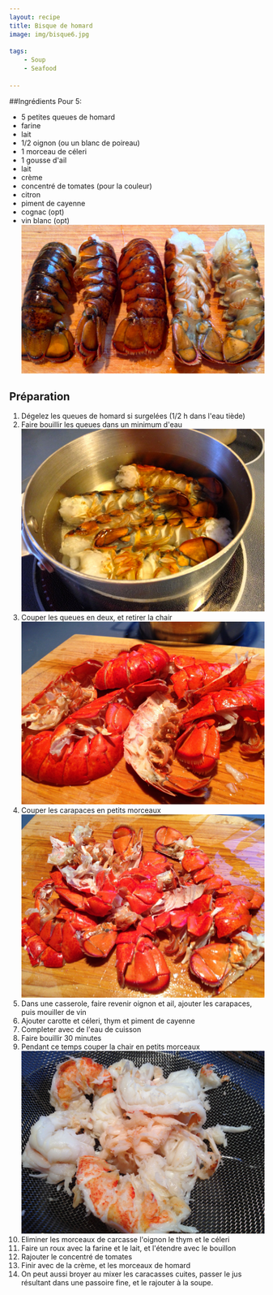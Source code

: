 ```yaml
---
layout: recipe
title: Bisque de homard
image: img/bisque6.jpg

tags:
    - Soup
    - Seafood
    
---
```



##Ingrédients
Pour 5:

* 5 petites queues de homard
* farine
* lait
* 1/2 oignon (ou un blanc de poireau)
* 1 morceau de céleri
* 1 gousse d'ail
* lait
* crème
* concentré de tomates (pour la couleur)
* citron
* piment de cayenne
* cognac (opt)
* vin blanc (opt)   
![image](img/bisque1.jpg)



## Préparation
1. Dégelez les queues de homard si surgelées (1/2 h dans l'eau tiède)
2. Faire bouillir les queues dans un minimum d'eau   
![image](img/bisque2.jpg)
3. Couper les queues en deux, et retirer la chair   
![image](img/bisque3.jpg)
4. Couper les carapaces en petits morceaux  
![image](img/bisque5.jpg)
5. Dans une casserole, faire revenir oignon et ail, ajouter les carapaces, puis mouiller de vin
6. Ajouter carotte et céleri, thym et piment de cayenne
7. Completer avec de l'eau de cuisson
8. Faire bouillir 30 minutes
9. Pendant ce temps couper la chair en petits morceaux   
![image](img/bisque4.jpg)
10. Eliminer les morceaux de carcasse l'oignon le thym et le céleri
11. Faire un roux avec la farine et le lait, et l'étendre avec le bouillon
12. Rajouter le concentré de tomates
13. Finir avec de la crème, et les morceaux de homard
14. On peut aussi broyer au mixer les caracasses cuites, passer le jus résultant dans une passoire fine, et le rajouter à la soupe.



